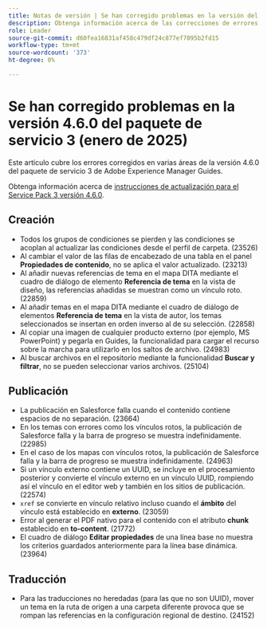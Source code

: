 ```yaml
---
title: Notas de versión | Se han corregido problemas en la versión del paquete de servicio 3 de Adobe Experience Manager Guides 4.6.0
description: Obtenga información acerca de las correcciones de errores en la versión 4.6.0 del Service Pack 3 de Adobe Experience Manager Guides
role: Leader
source-git-commit: d60fea16831af458c479df24c877ef7095b2fd15
workflow-type: tm+mt
source-wordcount: '373'
ht-degree: 0%

---
```


# Se han corregido problemas en la versión 4.6.0 del paquete de servicio 3 (enero de 2025)


Este artículo cubre los errores corregidos en varias áreas de la versión 4.6.0 del paquete de servicio 3 de Adobe Experience Manager Guides.

Obtenga información acerca de [instrucciones de actualización para el Service Pack 3 versión 4.6.0](upgrade-instructions-4-6-0-sp2.md).

## Creación

- Todos los grupos de condiciones se pierden y las condiciones se acoplan al actualizar las condiciones desde el perfil de carpeta. (23526)
- Al cambiar el valor de las filas de encabezado de una tabla en el panel **Propiedades de contenido**, no se aplica el valor actualizado. (23213)
- Al añadir nuevas referencias de tema en el mapa DITA mediante el cuadro de diálogo de elemento **Referencia de tema** en la vista de diseño, las referencias añadidas se muestran como un vínculo roto. (22859)
- Al añadir temas en el mapa DITA mediante el cuadro de diálogo de elementos **Referencia de tema** en la vista de autor, los temas seleccionados se insertan en orden inverso al de su selección. (22858)
- Al copiar una imagen de cualquier producto externo (por ejemplo, MS PowerPoint) y pegarla en Guides, la funcionalidad para cargar el recurso sobre la marcha para utilizarlo en los saltos de archivo. (24983)
- Al buscar archivos en el repositorio mediante la funcionalidad **Buscar y filtrar**, no se pueden seleccionar varios archivos. (25104)

## Publicación

- La publicación en Salesforce falla cuando el contenido contiene espacios de no separación. (23664)
- En los temas con errores como los vínculos rotos, la publicación de Salesforce falla y la barra de progreso se muestra indefinidamente. (22985)
- En el caso de los mapas con vínculos rotos, la publicación de Salesforce falla y la barra de progreso se muestra indefinidamente. (24963)
- Si un vínculo externo contiene un UUID, se incluye en el procesamiento posterior y convierte el vínculo externo en un vínculo UUID, rompiendo así el vínculo en el editor web y también en los sitios de publicación. (22574)
- `xref` se convierte en vínculo relativo incluso cuando el **ámbito** del vínculo está establecido en **externo**. (23059)
- Error al generar el PDF nativo para el contenido con el atributo **chunk** establecido en **to-content**. (21772)
- El cuadro de diálogo **Editar propiedades** de una línea base no muestra los criterios guardados anteriormente para la línea base dinámica. (23964)


## Traducción

- Para las traducciones no heredadas (para las que no son UUID), mover un tema en la ruta de origen a una carpeta diferente provoca que se rompan las referencias en la configuración regional de destino. (24152)

